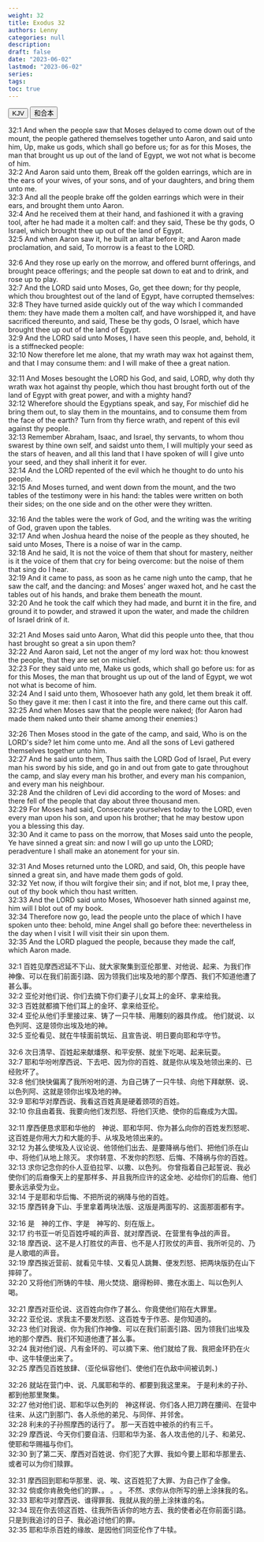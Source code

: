 ```yaml
---
weight: 32
title: Exodus 32
authors: Lenny
categories: null
description: 
draft: false
date: "2023-06-02"
lastmod: "2023-06-02"
series: 
tags: 
toc: true
---
```


<!--more-->

<!-- Tab links -->
<div class="tab">
  <button class="tablinks active" onclick="tablabel(event, 'english')">KJV</button>
  <button class="tablinks" onclick="tablabel(event, 'chinese')">和合本</button>
  
</div>

<!-- Tab content -->
<div id="english" class="tabcontent" style="display:block">

32:1 And when the people saw that Moses delayed to come down out of the mount, the people gathered themselves together unto Aaron, and said unto him, Up, make us gods, which shall go before us; for as for this Moses, the man that brought us up out of the land of Egypt, we wot not what is become of him.  
32:2 And Aaron said unto them, Break off the golden earrings, which are in the ears of your wives, of your sons, and of your daughters, and bring them unto me.  
32:3 And all the people brake off the golden earrings which were in their ears, and brought them unto Aaron.  
32:4 And he received them at their hand, and fashioned it with a graving tool, after he had made it a molten calf: and they said, These be thy gods, O Israel, which brought thee up out of the land of Egypt.  
32:5 And when Aaron saw it, he built an altar before it; and Aaron made proclamation, and said, To morrow is a feast to the LORD.  

32:6 And they rose up early on the morrow, and offered burnt offerings, and brought peace offerings; and the people sat down to eat and to drink, and rose up to play.  
32:7 And the LORD said unto Moses, Go, get thee down; for thy people, which thou broughtest out of the land of Egypt, have corrupted themselves:  
32:8 They have turned aside quickly out of the way which I commanded them: they have made them a molten calf, and have worshipped it, and have sacrificed thereunto, and said, These be thy gods, O Israel, which have brought thee up out of the land of Egypt.  
32:9 And the LORD said unto Moses, I have seen this people, and, behold, it is a stiffnecked people:  
32:10 Now therefore let me alone, that my wrath may wax hot against them, and that I may consume them: and I will make of thee a great nation.  

32:11 And Moses besought the LORD his God, and said, LORD, why doth thy wrath wax hot against thy people, which thou hast brought forth out of the land of Egypt with great power, and with a mighty hand?  
32:12 Wherefore should the Egyptians speak, and say, For mischief did he bring them out, to slay them in the mountains, and to consume them from the face of the earth? Turn from thy fierce wrath, and repent of this evil against thy people.  
32:13 Remember Abraham, Isaac, and Israel, thy servants, to whom thou swarest by thine own self, and saidst unto them, I will multiply your seed as the stars of heaven, and all this land that I have spoken of will I give unto your seed, and they shall inherit it for ever.  
32:14 And the LORD repented of the evil which he thought to do unto his people.  
32:15 And Moses turned, and went down from the mount, and the two tables of the testimony were in his hand: the tables were written on both their sides; on the one side and on the other were they written.  

32:16 And the tables were the work of God, and the writing was the writing of God, graven upon the tables.  
32:17 And when Joshua heard the noise of the people as they shouted, he said unto Moses, There is a noise of war in the camp.  
32:18 And he said, It is not the voice of them that shout for mastery, neither is it the voice of them that cry for being overcome: but the noise of them that sing do I hear.  
32:19 And it came to pass, as soon as he came nigh unto the camp, that he saw the calf, and the dancing: and Moses' anger waxed hot, and he cast the tables out of his hands, and brake them beneath the mount.  
32:20 And he took the calf which they had made, and burnt it in the fire, and ground it to powder, and strawed it upon the water, and made the children of Israel drink of it.  

32:21 And Moses said unto Aaron, What did this people unto thee, that thou hast brought so great a sin upon them?  
32:22 And Aaron said, Let not the anger of my lord wax hot: thou knowest the people, that they are set on mischief.  
32:23 For they said unto me, Make us gods, which shall go before us: for as for this Moses, the man that brought us up out of the land of Egypt, we wot not what is become of him.  
32:24 And I said unto them, Whosoever hath any gold, let them break it off. So they gave it me: then I cast it into the fire, and there came out this calf.  
32:25 And when Moses saw that the people were naked; (for Aaron had made them naked unto their shame among their enemies:)

32:26 Then Moses stood in the gate of the camp, and said, Who is on the LORD's side? let him come unto me. And all the sons of Levi gathered themselves together unto him.  
32:27 And he said unto them, Thus saith the LORD God of Israel, Put every man his sword by his side, and go in and out from gate to gate throughout the camp, and slay every man his brother, and every man his companion, and every man his neighbour.  
32:28 And the children of Levi did according to the word of Moses: and there fell of the people that day about three thousand men.  
32:29 For Moses had said, Consecrate yourselves today to the LORD, even every man upon his son, and upon his brother; that he may bestow upon you a blessing this day.  
32:30 And it came to pass on the morrow, that Moses said unto the people, Ye have sinned a great sin: and now I will go up unto the LORD; peradventure I shall make an atonement for your sin.  

32:31 And Moses returned unto the LORD, and said, Oh, this people have sinned a great sin, and have made them gods of gold.  
32:32 Yet now, if thou wilt forgive their sin; and if not, blot me, I pray thee, out of thy book which thou hast written.  
32:33 And the LORD said unto Moses, Whosoever hath sinned against me, him will I blot out of my book.  
32:34 Therefore now go, lead the people unto the place of which I have spoken unto thee: behold, mine Angel shall go before thee: nevertheless in the day when I visit I will visit their sin upon them.  
32:35 And the LORD plagued the people, because they made the calf, which Aaron made.  

</div>


<div id="chinese" class="tabcontent">

32:1 百姓见摩西迟延不下山、就大家聚集到亚伦那里、对他说、起来、为我们作神像、可以在我们前面引路、因为领我们出埃及地的那个摩西、我们不知道他遭了甚么事。  
32:2 亚伦对他们说、你们去摘下你们妻子儿女耳上的金环、拿来给我。  
32:3 百姓就都摘下他们耳上的金环、拿来给亚伦。  
32:4 亚伦从他们手里接过来、铸了一只牛犊、用雕刻的器具作成。  他们就说、以色列阿、这是领你出埃及地的神。  
32:5 亚伦看见、就在牛犊面前筑坛、且宣告说、明日要向耶和华守节。  

32:6 次日清早、百姓起来献燔祭、和平安祭、就坐下吃喝、起来玩耍。  
32:7 耶和华吩咐摩西说、下去吧、因为你的百姓、就是你从埃及地领出来的、已经败坏了。  
32:8 他们快快偏离了我所吩咐的道、为自己铸了一只牛犊、向他下拜献祭、说、以色列阿、这就是领你出埃及地的神。  
32:9 耶和华对摩西说、我看这百姓真是硬着颈项的百姓。  
32:10 你且由着我、我要向他们发烈怒、将他们灭绝、使你的后裔成为大国。  

32:11 摩西便恳求耶和华他的　神说、耶和华阿、你为甚么向你的百姓发烈怒呢、这百姓是你用大力和大能的手、从埃及地领出来的。  
32:12 为甚么使埃及人议论说、他领他们出去、是要降祸与他们、把他们杀在山中、将他们从地上除灭。  求你转意、不发你的烈怒、后悔、不降祸与你的百姓。  
32:13 求你记念你的仆人亚伯拉罕、以撒、以色列。  你曾指着自己起誓说、我必使你们的后裔像天上的星那样多、并且我所应许的这全地、必给你们的后裔、他们要永远承受为业。  
32:14 于是耶和华后悔、不把所说的祸降与他的百姓。  
32:15 摩西转身下山、手里拿着两块法版、这版是两面写的、这面那面都有字。  

32:16 是　神的工作、字是　神写的、刻在版上。  
32:17 约书亚一听见百姓呼喊的声音、就对摩西说、在营里有争战的声音。  
32:18 摩西说、这不是人打胜仗的声音、也不是人打败仗的声音、我所听见的、乃是人歌唱的声音。  
32:19 摩西挨近营前、就看见牛犊、又看见人跳舞、便发烈怒、把两块版扔在山下摔碎了。  
32:20 又将他们所铸的牛犊、用火焚烧、磨得粉碎、撒在水面上、叫以色列人喝。  

32:21 摩西对亚伦说、这百姓向你作了甚么、你竟使他们陷在大罪里。  
32:22 亚伦说、求我主不要发烈怒、这百姓专于作恶、是你知道的。  
32:23 他们对我说、你为我们作神像、可以在我们前面引路、因为领我们出埃及地的那个摩西、我们不知道他遭了甚么事。  
32:24 我对他们说、凡有金环的、可以摘下来、他们就给了我、我把金环扔在火中、这牛犊便出来了。  
32:25 摩西见百姓放肆、（亚伦纵容他们、使他们在仇敌中间被讥刺、)

32:26 就站在营门中、说、凡属耶和华的、都要到我这里来。  于是利未的子孙、都到他那里聚集。  
32:27 他对他们说、耶和华以色列的　神这样说、你们各人把刀跨在腰间、在营中往来、从这门到那门、各人杀他的弟兄、与同伴、并邻舍。  
32:28 利未的子孙照摩西的话行了。  那一天百姓中被杀的约有三千。  
32:29 摩西说、今天你们要自洁、归耶和华为圣、各人攻击他的儿子、和弟兄、使耶和华赐福与你们。  
32:30 到了第二天、摩西对百姓说、你们犯了大罪、我如今要上耶和华那里去、或者可以为你们赎罪。  

32:31 摩西回到耶和华那里、说、唉、这百姓犯了大罪、为自己作了金像。  
32:32 倘或你肯赦免他们的罪、。  。  。  不然、求你从你所写的册上涂抹我的名。  
32:33 耶和华对摩西说、谁得罪我、我就从我的册上涂抹谁的名。  
32:34 现在你去领这百姓、往我所告诉你的地方去、我的使者必在你前面引路。  只是到我追讨的日子、我必追讨他们的罪。  
32:35 耶和华杀百姓的缘故、是因他们同亚伦作了牛犊。  

</div>


